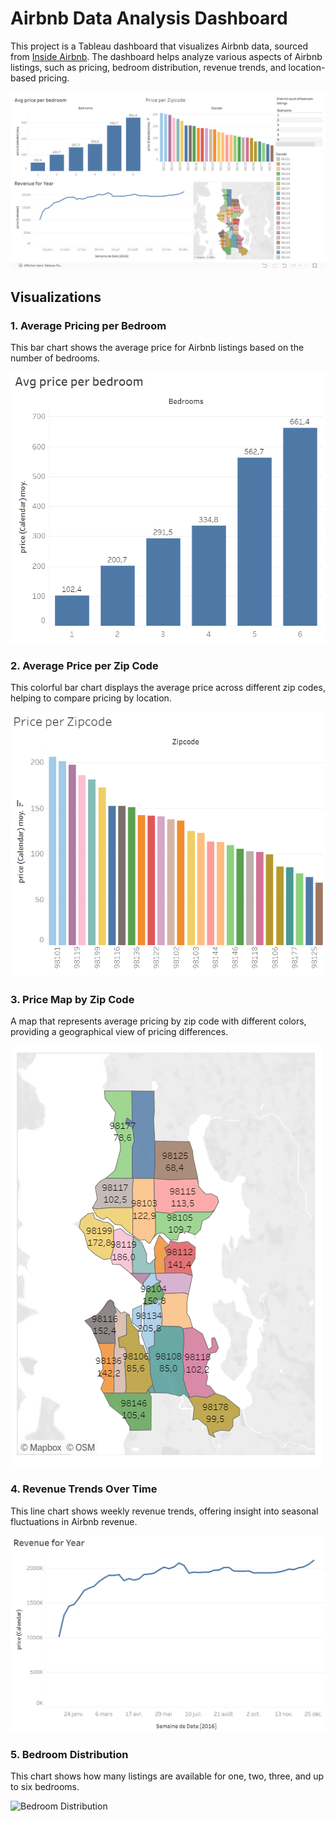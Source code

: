 # Airbnb Data Analysis Dashboard

This project is a Tableau dashboard that visualizes Airbnb data, sourced from [Inside Airbnb](https://insideairbnb.com/get-the-data/). The dashboard helps analyze various aspects of Airbnb listings, such as pricing, bedroom distribution, revenue trends, and location-based pricing.

![Dashboard Overview](dashboard.png)

## Visualizations

### 1. Average Pricing per Bedroom
This bar chart shows the average price for Airbnb listings based on the number of bedrooms.

![Avg Price per Bedroom](avg_pricing_per_bedroom.png)

### 2. Average Price per Zip Code
This colorful bar chart displays the average price across different zip codes, helping to compare pricing by location.

![Avg Price per Zip Code](avg_pricing_per_zipcode.png)

### 3. Price Map by Zip Code
A map that represents average pricing by zip code with different colors, providing a geographical view of pricing differences.

![Price Map by Zip Code](price_map_by_zipcode.png)

### 4. Revenue Trends Over Time
This line chart shows weekly revenue trends, offering insight into seasonal fluctuations in Airbnb revenue.

![Revenue Trends Over Time](revenue_trends.png)

### 5. Bedroom Distribution
This chart shows how many listings are available for one, two, three, and up to six bedrooms.

![Bedroom Distribution](bedroom_distribution.png)


